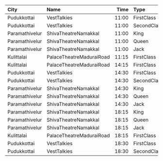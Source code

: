 | City           | Name                     |  Time | Type        | Price | Capacity | Booked |
| :------------- | :----------------------- | ----: | :---------- | ----: | -------: | -----: |
| Pudukkottai    | VestTalkies              | 11:00 | FirstClass  |  120₹ |      191 |     96 |
| Pudukkottai    | VestTalkies              | 11:00 | SecondClass |  120₹ |       33 |     16 |
| Paramathivelur | ShivaTheatreNamakkal     | 11:00 | King        |  150₹ |       98 |     98 |
| Paramathivelur | ShivaTheatreNamakkal     | 11:00 | Queen       |  150₹ |       56 |     56 |
| Paramathivelur | ShivaTheatreNamakkal     | 11:00 | Jack        |  100₹ |      404 |    226 |
| Kulittalai     | PalaceTheatreMaduraiRoad | 11:15 | FirstClass  |   60₹ |      249 |      0 |
| Kulittalai     | PalaceTheatreMaduraiRoad | 14:15 | FirstClass  |   60₹ |      249 |      0 |
| Pudukkottai    | VestTalkies              | 14:30 | FirstClass  |  120₹ |      191 |     96 |
| Pudukkottai    | VestTalkies              | 14:30 | SecondClass |  120₹ |       33 |     16 |
| Paramathivelur | ShivaTheatreNamakkal     | 14:30 | King        |  150₹ |       98 |     98 |
| Paramathivelur | ShivaTheatreNamakkal     | 14:30 | Queen       |  150₹ |       56 |     56 |
| Paramathivelur | ShivaTheatreNamakkal     | 14:30 | Jack        |  100₹ |      404 |    226 |
| Paramathivelur | ShivaTheatreNamakkal     | 18:15 | King        |  150₹ |       98 |     98 |
| Paramathivelur | ShivaTheatreNamakkal     | 18:15 | Queen       |  150₹ |       56 |     56 |
| Paramathivelur | ShivaTheatreNamakkal     | 18:15 | Jack        |  100₹ |      404 |    226 |
| Kulittalai     | PalaceTheatreMaduraiRoad | 18:15 | FirstClass  |   60₹ |      249 |      0 |
| Pudukkottai    | VestTalkies              | 18:30 | FirstClass  |  120₹ |      191 |     96 |
| Pudukkottai    | VestTalkies              | 18:30 | SecondClass |  120₹ |       33 |     16 |